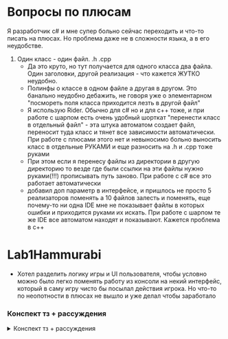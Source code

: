 



# Вопросы по плюсам 
Я разработчик c# и мне супер больно сейчас переходить и что-то писать на плюсах. 
Но проблема даже не в сложности языка, а в его неудобстве.

1. Один класс - один файл. .h .cpp 
   - Да это круто, но тут получается для одного класса два файла. Один заголовки, другой реализация - что кажется ЖУТКО неудобно.
   - Полинфы о классе в одном файле а другая в другом. Это банально неудобно дебажить, не говоря уже о элементарном "посмореть поля класса приходится лезть в другой файл"
   - Я использую Rider. Обычно для c# но и для с++ тоже, и при работе с шарпом есть очень удобный шорткат "перенести класс в отдельный файл" - эта штука автоматом создает файл, переносит туда класс и тянет все зависимости автоматически. При работе с плюсами этого нет и невыносимо больно выносить класс в отдельные РУКАМИ и еще разносить на .h и .cpp тоже руками
   - При этом если я перенесу файлы из директории в другую директорию то везде где были ссылки на эти файлы нужно руками(!!!) прописывать путь заново. При работе с c# все это работает автоматически
   - добавил доп параметр в интерфейсе, и пришлось не просто 5 реализаторов поменять а 10 файлов залесть и поменять, еще почему-то ни одна IDE мне не показывает файлы в которых ошибки и приходится руками их искать. При работе с шарпом те же IDE все автоматом находят и показывают. Кажется проблема в с++ 

# Lab1Hammurabi

- Хотел разделить логику игры и UI пользователя, чтобы условно можно было легко поменять работу из консоли на некий интерфейс, который в саму игру чисто бы посылал действия игрока. Но что-то по неопотности в плюсах не вышло и уже делал чтобы заработало







### Конспект тз + рассуждения
<details>
<summary>
Конспект тз + рассуждения
</summary>

- раунд
- игрок
- ресурсы
  - население
    - прирост(на каждый раунд)
  - акры земли
    - стоимость(на каждый раунд)
    - инком пшеницы(на каждый раунд)
  - бушели пшеницы
    - как еда
    - как посев
    - как валюту
- советник
- город
- крысы (едят пшеницу каждый раунд)
- чума - вероятность сократить насленеие
- условия победы N раундов
- условия поражения 
  - 0 население
  - % смертей от голода



### Действия
- Покупать акры (Пшеница валюта)
- Продавать акры (Пшеница валюта)
- Пшеница на семена - посев
- Пшеница на еду



### Последовательность в раунде
1. Инком пшеницы
2. Крысы
3. Трата на еду + смерть от голода
4. Проверка на голод - условие поражение
5. Инком жителей
6. Чума


### Сущности
- City
  - CitizenAmount
  - WheatAmount
  - AcreAmount

- Config
  - int CitizenWheatConsumption
  - int CitizenAcreHandleCount
  - int CitizenSeedWheatCost

- Round
  - int Number
  - RoundActions
    - AcreWheatIncome
      - int AcreWheatIncome
    - Rats
      - int RatsAtePercentage
    - CitizenWheatConsumption
    - LoseCondition Starve
    - Citizen Income
    - Plaque
      - bool WasPlaque
    - int AcrePrice
  - HungerDeathCount



- Statistics
  - Среднеегодовая смертность
  - Кол-во акров на жителя
  - результат-оценка

</details>




